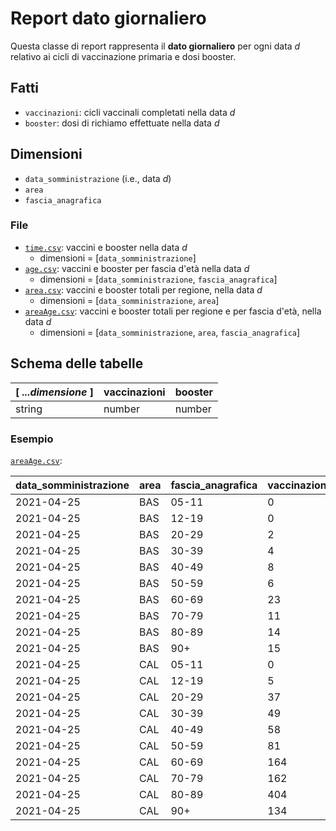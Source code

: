 # Report dato giornaliero

Questa classe di report rappresenta il **dato giornaliero** per ogni data _d_ relativo ai cicli di vaccinazione primaria e dosi booster.

## Fatti

* `vaccinazioni`: cicli vaccinali completati nella data _d_
* `booster`: dosi di richiamo effettuate nella data _d_

## Dimensioni

* `data_somministrazione` (i.e., data _d_)
* `area`
* `fascia_anagrafica`

### File

* [`time.csv`](time.csv): vaccini e booster nella data _d_
  * dimensioni = [`data_somministrazione`]
* [`age.csv`](age.csv): vaccini e booster per fascia d'età nella data _d_
  * dimensioni = [`data_somministrazione`, `fascia_anagrafica`]
* [`area.csv`](area.csv): vaccini e booster totali per regione, nella data _d_
  * dimensioni = [`data_somministrazione`, `area`]
* [`areaAge.csv`](areaAge.csv): vaccini e booster totali per regione e per fascia d'età, nella data _d_
  * dimensioni = [`data_somministrazione`, `area`, `fascia_anagrafica`]

## Schema delle tabelle

| [ _...dimensione_ ] | vaccinazioni | booster |
|---------------------|--------------|---------|
| string              | number       | number  |

### Esempio

[`areaAge.csv`](areaAge.csv):

|data_somministrazione|area|fascia_anagrafica|vaccinazioni|booster|
|---------------------|----|-----------------|------------|-------|
|2021-04-25           |BAS |05-11            |0           |0      |
|2021-04-25           |BAS |12-19            |0           |0      |
|2021-04-25           |BAS |20-29            |2           |0      |
|2021-04-25           |BAS |30-39            |4           |0      |
|2021-04-25           |BAS |40-49            |8           |0      |
|2021-04-25           |BAS |50-59            |6           |0      |
|2021-04-25           |BAS |60-69            |23          |0      |
|2021-04-25           |BAS |70-79            |11          |0      |
|2021-04-25           |BAS |80-89            |14          |0      |
|2021-04-25           |BAS |90+              |15          |0      |
|2021-04-25           |CAL |05-11            |0           |0      |
|2021-04-25           |CAL |12-19            |5           |0      |
|2021-04-25           |CAL |20-29            |37          |0      |
|2021-04-25           |CAL |30-39            |49          |0      |
|2021-04-25           |CAL |40-49            |58          |0      |
|2021-04-25           |CAL |50-59            |81          |0      |
|2021-04-25           |CAL |60-69            |164         |0      |
|2021-04-25           |CAL |70-79            |162         |0      |
|2021-04-25           |CAL |80-89            |404         |0      |
|2021-04-25           |CAL |90+              |134         |0      |
